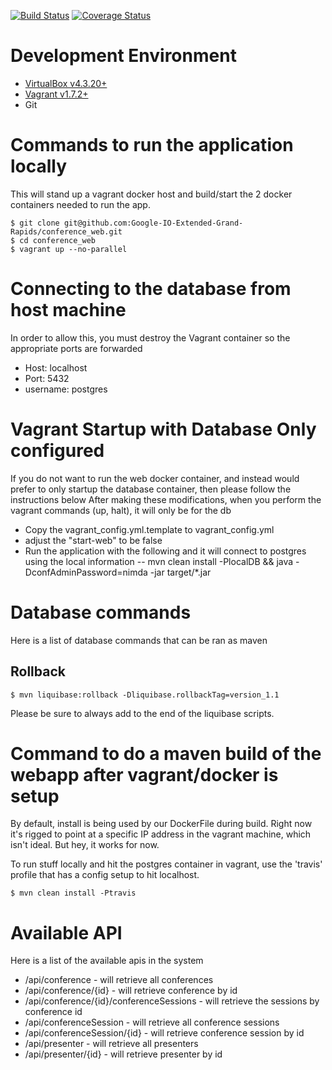 [![Build Status](https://travis-ci.org/Google-IO-Extended-Grand-Rapids/conference_web.svg?branch=develop)](https://travis-ci.org/Google-IO-Extended-Grand-Rapids/conference_web)
[![Coverage Status](https://coveralls.io/repos/Google-IO-Extended-Grand-Rapids/conference_web/badge.svg?branch=develop)](https://coveralls.io/r/Google-IO-Extended-Grand-Rapids/conference_web?branch=develop)


# Development Environment
* [VirtualBox v4.3.20+](https://www.virtualbox.org/wiki/Downloads)
* [Vagrant v1.7.2+](https://www.vagrantup.com/downloads.html)
* Git

# Commands to run the application locally
This will stand up a vagrant docker host and build/start the 2 docker containers needed to run the app.

```
$ git clone git@github.com:Google-IO-Extended-Grand-Rapids/conference_web.git
$ cd conference_web
$ vagrant up --no-parallel
```

# Connecting to the database from host machine
In order to allow this, you must destroy the Vagrant container so the appropriate ports are forwarded
- Host: localhost
- Port: 5432
- username: postgres

# Vagrant Startup with Database Only configured
If you do not want to run the web docker container, and instead would prefer to only startup the database container, then please follow the instructions below
After making these modifications, when you perform the vagrant commands (up, halt), it will only be for the db
- Copy the vagrant_config.yml.template to vagrant_config.yml
- adjust the "start-web" to be false
- Run the application with the following and it will connect to postgres using the local information
-- mvn clean install -PlocalDB && java -DconfAdminPassword=nimda -jar target/*.jar

# Database commands
Here is a list of database commands that can be ran as maven
## Rollback

```
$ mvn liquibase:rollback -Dliquibase.rollbackTag=version_1.1
```
Please be sure to always add to the end of the liquibase scripts.

# Command to do a maven build of the webapp after vagrant/docker is setup
By default, install is being used by our DockerFile during build.  Right now it's rigged to point at a specific IP address in the vagrant machine, which isn't ideal.  But hey, it works for now.

To run stuff locally and hit the postgres container in vagrant, use the 'travis' profile that has a config setup to hit localhost.

```
$ mvn clean install -Ptravis
```

# Available API
Here is a list of the available apis in the system

- /api/conference - will retrieve all conferences
- /api/conference/{id} - will retrieve conference by id
- /api/conference/{id}/conferenceSessions - will retrieve the sessions by conference id
- /api/conferenceSession - will retrieve all conference sessions
- /api/conferenceSession/{id} - will retrieve conference session by id
- /api/presenter - will retrieve all presenters
- /api/presenter/{id} - will retrieve presenter by id

